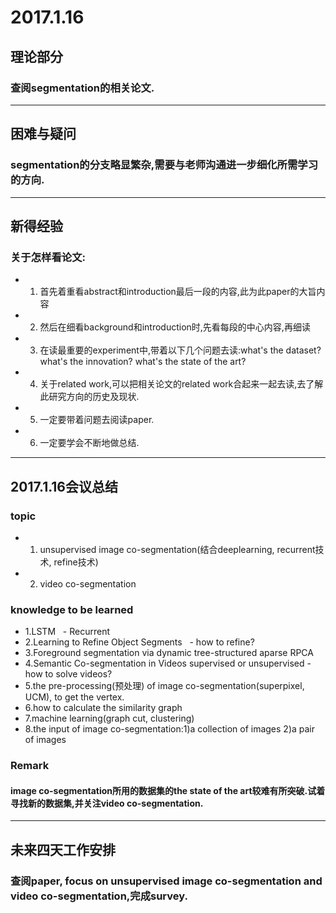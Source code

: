 # 2017.1.16

## 理论部分

### 查阅segmentation的相关论文.
___
## 困难与疑问

### segmentation的分支略显繁杂,需要与老师沟通进一步细化所需学习的方向.

___
## 新得经验

### 关于怎样看论文: 
- 1. 首先着重看abstract和introduction最后一段的内容,此为此paper的大旨内容
- 2. 然后在细看background和introduction时,先看每段的中心内容,再细读
- 3. 在读最重要的experiment中,带着以下几个问题去读:what's the dataset? what's the innovation? what's the state of the art? 
- 4. 关于related work,可以把相关论文的related work合起来一起去读,去了解此研究方向的历史及现状.
- 5. 一定要带着问题去阅读paper.
- 6. 一定要学会不断地做总结.
___
## 2017.1.16会议总结

### topic
- 1. unsupervised image co-segmentation(结合deeplearning, recurrent技术, refine技术)
- 2. video co-segmentation

### knowledge to be learned
- 1.LSTM   - Recurrent
- 2.Learning to Refine Object Segments   - how to refine?
- 3.Foreground segmentation via dynamic tree-structured aparse RPCA   
- 4.Semantic Co-segmentation in Videos  supervised or unsupervised   - how to solve videos?
- 5.the pre-processing(预处理) of image co-segmentation(superpixel, UCM), to get the vertex.
- 6.how to calculate the similarity graph
- 7.machine learning(graph cut, clustering)
- 8.the input of image co-segmentation:1)a collection of images 2)a pair of images 

### Remark

#### image co-segmentation所用的数据集的the state of the art较难有所突破.试着寻找新的数据集,并关注video co-segmentation.
___
## 未来四天工作安排

### 查阅paper, focus on unsupervised image co-segmentation and video co-segmentation,完成survey.
